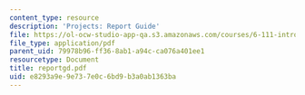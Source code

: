 ```yaml
---
content_type: resource
description: 'Projects: Report Guide'
file: https://ol-ocw-studio-app-qa.s3.amazonaws.com/courses/6-111-introductory-digital-systems-laboratory-fall-2002/e8293a9e9e737e0c6bd9b3a0ab1363ba_reportgd.pdf
file_type: application/pdf
parent_uid: 79978b96-ff36-8ab1-a94c-ca076a401ee1
resourcetype: Document
title: reportgd.pdf
uid: e8293a9e-9e73-7e0c-6bd9-b3a0ab1363ba
---
```

